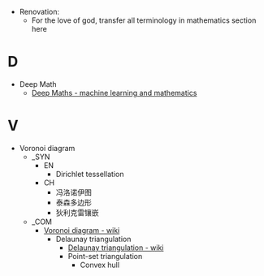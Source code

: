 - Renovation: 
  - For the love of god, transfer all terminology in mathematics section here

# D
- Deep Math
  - [Deep Maths - machine learning and mathematics](https://www.youtube.com/watch?v=wbJQTtjlM_w)

# V
- Voronoi diagram
  - _SYN
    - EN
      - Dirichlet tessellation
    - CH
      - 冯洛诺伊图
      - 泰森多边形
      - 狄利克雷镶嵌
  - _COM
    - [Voronoi diagram - wiki](https://en.wikipedia.org/wiki/Voronoi_diagram)
      - Delaunay triangulation
        - [Delaunay triangulation - wiki](https://en.wikipedia.org/wiki/Delaunay_triangulation)
        - Point-set triangulation
          - Convex hull